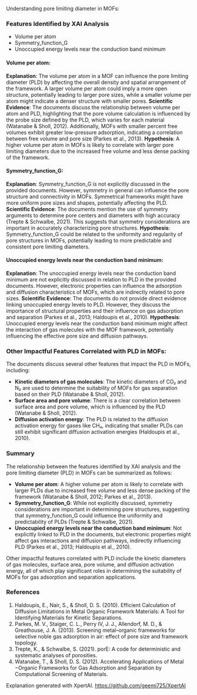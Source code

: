 Understanding pore limiting diameter in MOFs:
### Features Identified by XAI Analysis
- Volume per atom
- Symmetry_function_G
- Unoccupied energy levels near the conduction band minimum

#### Volume per atom:
**Explanation**: The volume per atom in a MOF can influence the pore limiting diameter (PLD) by affecting the overall density and spatial arrangement of the framework. A larger volume per atom could imply a more open structure, potentially leading to larger pore sizes, while a smaller volume per atom might indicate a denser structure with smaller pores.
**Scientific Evidence**: The documents discuss the relationship between volume per atom and PLD, highlighting that the pore volume calculation is influenced by the probe size defined by the PLD, which varies for each material (Watanabe & Sholl, 2012). Additionally, MOFs with smaller percent free volumes exhibit greater low-pressure adsorption, indicating a correlation between free volume and pore size (Parkes et al., 2013).
**Hypothesis**: A higher volume per atom in MOFs is likely to correlate with larger pore limiting diameters due to the increased free volume and less dense packing of the framework.

#### Symmetry_function_G:
**Explanation**: Symmetry_function_G is not explicitly discussed in the provided documents. However, symmetry in general can influence the pore structure and connectivity in MOFs. Symmetrical frameworks might have more uniform pore sizes and shapes, potentially affecting the PLD.
**Scientific Evidence**: The documents mention the use of symmetry arguments to determine pore centers and diameters with high accuracy (Trepte & Schwalbe, 2021). This suggests that symmetry considerations are important in accurately characterizing pore structures.
**Hypothesis**: Symmetry_function_G could be related to the uniformity and regularity of pore structures in MOFs, potentially leading to more predictable and consistent pore limiting diameters.

#### Unoccupied energy levels near the conduction band minimum:
**Explanation**: The unoccupied energy levels near the conduction band minimum are not explicitly discussed in relation to PLD in the provided documents. However, electronic properties can influence the adsorption and diffusion characteristics of MOFs, which are indirectly related to pore sizes.
**Scientific Evidence**: The documents do not provide direct evidence linking unoccupied energy levels to PLD. However, they discuss the importance of structural properties and their influence on gas adsorption and separation (Parkes et al., 2013; Haldoupis et al., 2010).
**Hypothesis**: Unoccupied energy levels near the conduction band minimum might affect the interaction of gas molecules with the MOF framework, potentially influencing the effective pore size and diffusion pathways.

### Other Impactful Features Correlated with PLD in MOFs:
The documents discuss several other features that impact the PLD in MOFs, including:
- **Kinetic diameters of gas molecules**: The kinetic diameters of CO₂ and N₂ are used to determine the suitability of MOFs for gas separation based on their PLD (Watanabe & Sholl, 2012).
- **Surface area and pore volume**: There is a clear correlation between surface area and pore volume, which is influenced by the PLD (Watanabe & Sholl, 2012).
- **Diffusion activation energy**: The PLD is related to the diffusion activation energy for gases like CH₄, indicating that smaller PLDs can still exhibit significant diffusion activation energies (Haldoupis et al., 2010).

### Summary
The relationship between the features identified by XAI analysis and the pore limiting diameter (PLD) in MOFs can be summarized as follows:

- **Volume per atom**: A higher volume per atom is likely to correlate with larger PLDs due to increased free volume and less dense packing of the framework (Watanabe & Sholl, 2012; Parkes et al., 2013).
- **Symmetry_function_G**: While not explicitly discussed, symmetry considerations are important in determining pore structures, suggesting that symmetry_function_G could influence the uniformity and predictability of PLDs (Trepte & Schwalbe, 2021).
- **Unoccupied energy levels near the conduction band minimum**: Not explicitly linked to PLD in the documents, but electronic properties might affect gas interactions and diffusion pathways, indirectly influencing PLD (Parkes et al., 2013; Haldoupis et al., 2010).

Other impactful features correlated with PLD include the kinetic diameters of gas molecules, surface area, pore volume, and diffusion activation energy, all of which play significant roles in determining the suitability of MOFs for gas adsorption and separation applications.

### References
1. Haldoupis, E., Nair, S., & Sholl, D. S. (2010). Efficient Calculation of Diffusion Limitations in Metal Organic Framework Materials: A Tool for Identifying Materials for Kinetic Separations.
2. Parkes, M. V., Staiger, C. L., Perry IV, J. J., Allendorf, M. D., & Greathouse, J. A. (2013). Screening metal–organic frameworks for selective noble gas adsorption in air: effect of pore size and framework topology.
3. Trepte, K., & Schwalbe, S. (2021). porE: A code for deterministic and systematic analyses of porosities.
4. Watanabe, T., & Sholl, D. S. (2012). Accelerating Applications of Metal −Organic Frameworks for Gas Adsorption and Separation by Computational Screening of Materials.

Explanation generated with XpertAI. https://github.com/geemi725/XpertAI